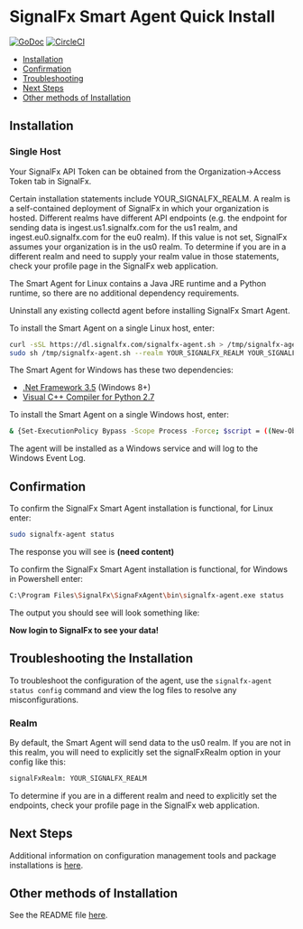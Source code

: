 # SignalFx Smart Agent Quick Install

[![GoDoc](https://godoc.org/github.com/signalfx/signalfx-agent?status.svg)](https://godoc.org/github.com/signalfx/signalfx-agent)
[![CircleCI](https://circleci.com/gh/signalfx/signalfx-agent.svg?style=shield)](https://circleci.com/gh/signalfx/signalfx-agent)


 - [Installation](#installation)
 - [Confirmation](#confirmation)
 - [Troubleshooting](#troubleshooting-the-installation)
 - [Next Steps](#next-steps)
 - [Other methods of Installation](#other-methods-of-installation)
 

## Installation

### Single Host

Your SignalFx API Token can be obtained from the Organization->Access Token tab in SignalFx.

Certain installation statements include YOUR_SIGNALFX_REALM. A realm is a self-contained deployment of SignalFx in which your organization is hosted. Different realms have different API endpoints (e.g. the endpoint for sending data is ingest.us1.signalfx.com for the us1 realm, and ingest.eu0.signalfx.com for the eu0 realm). If this value is not set, SignalFx assumes your organization is in the us0 realm. To determine if you are in a different realm and need to supply your realm value in those statements, check your profile page in the SignalFx web application.

The Smart Agent for Linux contains a Java JRE runtime and a Python runtime, so there are no
additional dependency requirements. 

Uninstall any existing collectd agent before installing SignalFx Smart Agent.  

To install the Smart Agent on a single Linux host, enter:

```sh
curl -sSL https://dl.signalfx.com/signalfx-agent.sh > /tmp/signalfx-agent.sh
sudo sh /tmp/signalfx-agent.sh --realm YOUR_SIGNALFX_REALM YOUR_SIGNALFX_API_TOKEN
```

The Smart Agent for Windows has these two dependencies:

- [.Net Framework 3.5](https://docs.microsoft.com/en-us/dotnet/framework/install/dotnet-35-windows-10) (Windows 8+)
- [Visual C++ Compiler for Python 2.7](https://www.microsoft.com/EN-US/DOWNLOAD/DETAILS.ASPX?ID=44266)

To install the Smart Agent on a single Windows host, enter:

```sh
& {Set-ExecutionPolicy Bypass -Scope Process -Force; $script = ((New-Object System.Net.WebClient).DownloadString('https://dl.signalfx.com/signalfx-agent.ps1')); $params = @{access_token = "YOUR_SIGNALFX_API_TOKEN"};; ingest_url = "https://ingest.YOUR_SIGNALFX_REALM.signalfx.com"; api_url = "https://api.YOUR_SIGNALFX_REALM.signalfx.com"}; Invoke-Command -ScriptBlock ([scriptblock]::Create(". {$script} $(&{$args} @params)"))}`
```

The agent will be installed as a Windows service and will log to the Windows Event Log.

## Confirmation

To confirm the SignalFx Smart Agent installation is functional, for Linux enter:

```sh
sudo signalfx-agent status
```

The response you will see is __(need content)__

To confirm the SignalFx Smart Agent installation is functional, for Windows in Powershell enter:

```sh
C:\Program Files\SignalFx\SignaFxAgent\bin\signalfx-agent.exe status
```

The output you should see will look something like:

__Now login to SignalFx to see your data!__

## Troubleshooting the Installation

To troubleshoot the configuration of the agent, use the `signalfx-agent status config` command and view the log files to resolve any misconfigurations.


### Realm

By default, the Smart Agent will send data to the us0 realm. If you are not in this realm, you will need to explicitly set the signalFxRealm option in your config like this:
```sh
signalFxRealm: YOUR_SIGNALFX_REALM
```
To determine if you are in a different realm and need to explicitly set the endpoints, check your profile page in the SignalFx web application.

## Next Steps

Additional information on configuration management tools and package installations is [here](/docs/smart-agent-next-steps.md).

## Other methods of Installation

See the README file [here](https://github.com/signalfx/signalfx-agent/blob/master/README.md).
